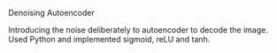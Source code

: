 Denoising Autoencoder

Introducing the noise deliberately to autoencoder to decode the image. Used Python and implemented sigmoid, reLU and tanh.
